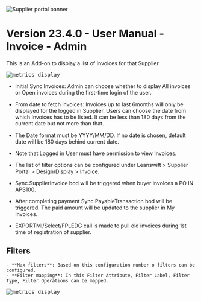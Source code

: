 ![Supplier portal banner](../../../../images/banner-supplier-portal.jpg)

# Version 23.4.0 - User Manual - Invoice - Admin 

This is an Add-on to display a list of Invoices for that Supplier.

<kbd>
<img alt="metrics display" src="../../images/usermanual/invoice-settings.png"> 
</kbd>

- Initial Sync Invoices: Admin can choose whether to display All invoices or Open invoices during the first-time login of the user.
- From date to fetch invoices: Invoices up to last 6months will only be displayed for the logged in Supplier. Users can choose the date from which Invoices has to be listed. It can be less than 180 days from the current date but not more than that. 
- The Date format must be YYYY/MM/DD. If no date is chosen, default date will be 180 days behind current date. 
- Note that Logged in User must have permission to view Invoices. 

- The list of filter options can be configured under Leanswift > Supplier Portal > Design/Display > Invoice. 
- Sync.SupplierInvoice bod will be triggered when buyer invoices a PO IN APS100. 
- After completing payment Sync.PayableTransaction bod will be triggered. The paid amount will be updated to the supplier in My Invoices. 
- EXPORTMI/Select/FPLEDG call is made to pull old invoices during 1st time of registration of supplier. 

## **Filters** 

    - **Max filters**: Based on this configuration number o filters can be configured. 
    - **Filter mapping**: In this Filter Attribute, Filter Label, Filter Type, Filter Operations can be mapped. 

<kbd>
<img alt="metrics display" src="../../images/usermanual/invoice-filter-settings.png"> 
</kbd>


